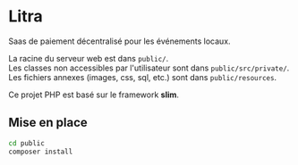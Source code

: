 # Litra
Saas de paiement décentralisé pour les événements locaux.

La racine du serveur web est dans `public/`.  
Les classes non accessibles par l'utilisateur sont dans `public/src/private/`.  
Les fichiers annexes (images, css, sql, etc.) sont dans `public/resources`.

Ce projet PHP est basé sur le framework **slim**.

## Mise en place

```bash
cd public
composer install
```
